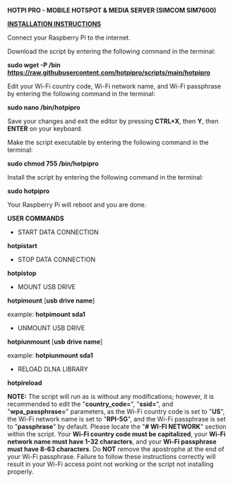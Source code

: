 **HOTPI PRO - MOBILE HOTSPOT & MEDIA SERVER (SIMCOM SIM7600)**

<u>**INSTALLATION INSTRUCTIONS**</u>

Connect your Raspberry Pi to the internet.

Download the script by entering the following command in the terminal:

**sudo wget -P /bin https://raw.githubusercontent.com/hotpipro/scripts/main/hotpipro**

Edit your Wi-Fi country code, Wi-Fi network name, and Wi-Fi passphrase by entering the following command in the terminal:

**sudo nano /bin/hotpipro**

Save your changes and exit the editor by pressing **CTRL+X**, then **Y**, then **ENTER** on your keyboard.

Make the script executable by entering the following command in the terminal:

**sudo chmod 755 /bin/hotpipro**

Install the script by entering the following command in the terminal:

**sudo hotpipro**

Your Raspberry Pi will reboot and you are done.

**USER COMMANDS**

- START DATA CONNECTION

**hotpistart**

- STOP DATA CONNECTION

**hotpistop**

- MOUNT USB DRIVE

**hotpimount** [**usb drive name**]

example: **hotpimount sda1**

- UNMOUNT USB DRIVE

**hotpiunmount** [**usb drive name**]

example: **hotpiunmount sda1**

- RELOAD DLNA LIBRARY

**hotpireload**

**NOTE:** The script will run as is without any modifications; however, it is recommended to edit the "**country_code=**", "**ssid=**", and "**wpa_passphrase=**" parameters, as the Wi-Fi country code is set to "**US**", the Wi-Fi network name is set to "**RPI-5G**", and the Wi-Fi passphrase is set to "**passphrase**" by default. Please locate the "**# WI-FI NETWORK**" section within the script. Your **Wi-Fi country code must be capitalized**, your **Wi-Fi network name must have 1-32 characters**, and your **Wi-Fi passphrase must have 8-63 characters**. Do **NOT** remove the apostrophe at the end of your Wi-Fi passphrase. Failure to follow these instructions correctly will result in your Wi-Fi access point not working or the script not installing properly.
